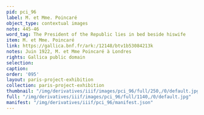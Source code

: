 ```yaml
---
pid: pci_96
label: M. et Mme. Poincaré
object_type: contextual images
note: 445-46
word_tag: The President of the Republic lies in bed beside hiswife
item: M. et Mme. Poincaré
link: https://gallica.bnf.fr/ark:/12148/btv1b53084213k
notes: Juin 1922, M. et Mme Poincaré à Londres
rights: Gallica public domain
selection: 
caption: 
order: '095'
layout: paris-project-exhibition
collection: paris-project-exhibition
thumbnail: "/img/derivatives/iiif/images/pci_96/full/250,/0/default.jpg"
full: "/img/derivatives/iiif/images/pci_96/full/1140,/0/default.jpg"
manifest: "/img/derivatives/iiif/pci_96/manifest.json"
---
```

